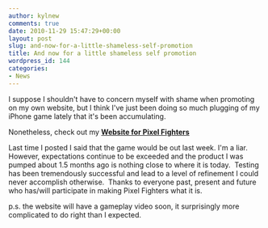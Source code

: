 ```yaml
---
author: kylnew
comments: true
date: 2010-11-29 15:47:29+00:00
layout: post
slug: and-now-for-a-little-shameless-self-promotion
title: And now for a little shameless self promotion
wordpress_id: 144
categories:
- News
---
```


I suppose I shouldn't have to concern myself with shame when promoting on my own website, but I think I've just been doing so much plugging of my iPhone game lately that it's been accumulating.

Nonetheless, check out my **[Website for Pixel Fighters](http://www.pixelfightersgame.com)**

Last time I posted I said that the game would be out last week. I'm a liar. However, expectations continue to be exceeded and the product I was pumped about 1.5 months ago is nothing close to where it is today.  Testing has been tremendously successful and lead to a level of refinement I could never accomplish otherwise.  Thanks to everyone past, present and future who has/will participate in making Pixel Fighters what it is.

p.s. the website will have a gameplay video soon, it surprisingly more complicated to do right than I expected.
